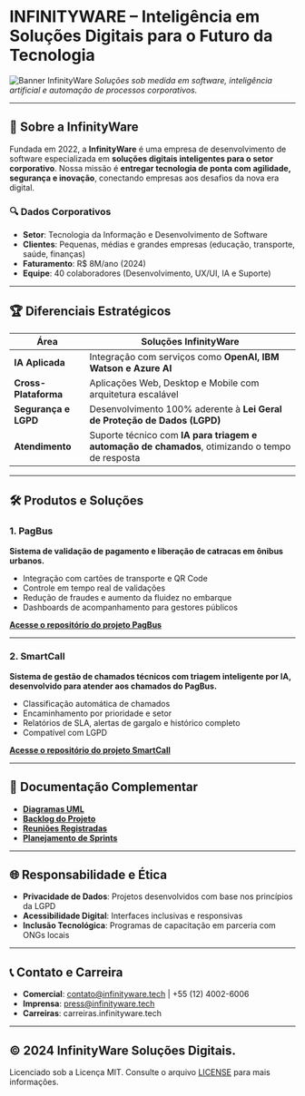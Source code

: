 # **INFINITYWARE – Inteligência em Soluções Digitais para o Futuro da Tecnologia**  
![Banner InfinityWare](https://github.com/INFTYWARE/Img/blob/main/banner.png)
*Soluções sob medida em software, inteligência artificial e automação de processos corporativos.*

---

## **📌 Sobre a InfinityWare**  
Fundada em 2022, a **InfinityWare** é uma empresa de desenvolvimento de software especializada em **soluções digitais inteligentes para o setor corporativo**. Nossa missão é **entregar tecnologia de ponta com agilidade, segurança e inovação**, conectando empresas aos desafios da nova era digital.

### **🔍 Dados Corporativos**  
- **Setor**: Tecnologia da Informação e Desenvolvimento de Software  
- **Clientes**: Pequenas, médias e grandes empresas (educação, transporte, saúde, finanças)  
- **Faturamento**: R$ 8M/ano (2024)  
- **Equipe**: 40 colaboradores (Desenvolvimento, UX/UI, IA e Suporte)

---

## **🏆 Diferenciais Estratégicos**

| **Área**               | **Soluções InfinityWare**                                                                       |
|------------------------|-------------------------------------------------------------------------------------------------|
| **IA Aplicada**        | Integração com serviços como **OpenAI, IBM Watson e Azure AI**                                  |
| **Cross-Plataforma**   | Aplicações Web, Desktop e Mobile com arquitetura escalável                                      |
| **Segurança e LGPD**   | Desenvolvimento 100% aderente à **Lei Geral de Proteção de Dados (LGPD)**                       |
| **Atendimento**        | Suporte técnico com **IA para triagem e automação de chamados**, otimizando o tempo de resposta |

---

## **🛠️ Produtos e Soluções**

### **1. PagBus**  
**Sistema de validação de pagamento e liberação de catracas em ônibus urbanos.**  
- Integração com cartões de transporte e QR Code  
- Controle em tempo real de validações  
- Redução de fraudes e aumento da fluidez no embarque  
- Dashboards de acompanhamento para gestores públicos

**[Acesse o repositório do projeto PagBus](https://github.com/INFTYWARE/Pagbus)**

---

### **2. SmartCall**  
**Sistema de gestão de chamados técnicos com triagem inteligente por IA, desenvolvido para atender aos chamados do PagBus.**  
- Classificação automática de chamados  
- Encaminhamento por prioridade e setor  
- Relatórios de SLA, alertas de gargalo e histórico completo  
- Compatível com LGPD

**[Acesse o repositório do projeto SmartCall](https://github.com/pimIIIunip/pim)**

---

## **📂 Documentação Complementar**

- **[Diagramas UML](https://github.com/pimIIIunip/pim/tree/main/diagramas)**  
- **[Backlog do Projeto](https://github.com/pimIIIunip/pim/blob/main/BackLog.md)**  
- **[Reuniões Registradas](https://github.com/pimIIIunip/pim/blob/main/Meeting.md)**  
- **[Planejamento de Sprints](https://github.com/pimIIIunip/pim/blob/main/Sprint.md)**

---

## **🌐 Responsabilidade e Ética**  
- **Privacidade de Dados**: Projetos desenvolvidos com base nos princípios da LGPD  
- **Acessibilidade Digital**: Interfaces inclusivas e responsivas  
- **Inclusão Tecnológica**: Programas de capacitação em parceria com ONGs locais

---

## **📞 Contato e Carreira**

- **Comercial**: contato@infinityware.tech | +55 (12) 4002-6006  
- **Imprensa**: press@infinityware.tech  
- **Carreiras**: carreiras.infinityware.tech

---

## © 2024 InfinityWare Soluções Digitais.  
Licenciado sob a Licença MIT. Consulte o arquivo [LICENSE](./LICENSE) para mais informações.

